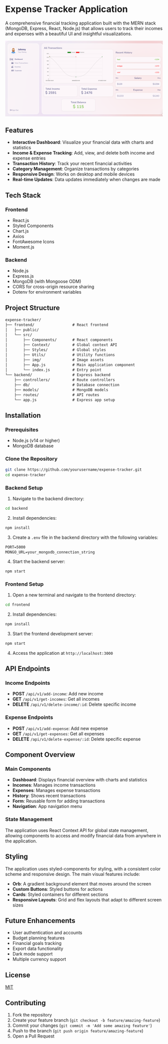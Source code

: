 # Expense Tracker Application

A comprehensive financial tracking application built with the MERN stack (MongoDB, Express, React, Node.js) that allows users to track their incomes and expenses with a beautiful UI and insightful visualizations.

![Expense Tracker App](./Frontend/public/4.png)

## Features

- **Interactive Dashboard**: Visualize your financial data with charts and statistics
- **Income & Expense Tracking**: Add, view, and delete both income and expense entries
- **Transaction History**: Track your recent financial activities
- **Category Management**: Organize transactions by categories
- **Responsive Design**: Works on desktop and mobile devices
- **Real-time Updates**: Data updates immediately when changes are made

## Tech Stack

### Frontend
- React.js
- Styled Components
- Chart.js
- Axios
- FontAwesome Icons
- Moment.js

### Backend
- Node.js
- Express.js
- MongoDB (with Mongoose ODM)
- CORS for cross-origin resource sharing
- Dotenv for environment variables

## Project Structure

```
expense-tracker/
├── frontend/                 # React frontend
│   ├── public/
│   └── src/
│       ├── Components/       # React components
│       ├── Context/          # Global context API
│       ├── Styles/           # Global styles
│       ├── Utils/            # Utility functions
│       ├── img/              # Image assets
│       ├── App.js            # Main application component
│       └── index.js          # Entry point
└── backend/                  # Express backend
    ├── controllers/          # Route controllers
    ├── db/                   # Database connection
    ├── models/               # MongoDB models
    ├── routes/               # API routes
    └── app.js                # Express app setup
```

## Installation

### Prerequisites
- Node.js (v14 or higher)
- MongoDB database

### Clone the Repository
```bash
git clone https://github.com/yourusername/expense-tracker.git
cd expense-tracker
```

### Backend Setup
1. Navigate to the backend directory:
```bash
cd backend
```

2. Install dependencies:
```bash
npm install
```

3. Create a `.env` file in the backend directory with the following variables:
```
PORT=5000
MONGO_URL=your_mongodb_connection_string
```

4. Start the backend server:
```bash
npm start
```

### Frontend Setup
1. Open a new terminal and navigate to the frontend directory:
```bash
cd frontend
```

2. Install dependencies:
```bash
npm install
```

3. Start the frontend development server:
```bash
npm start
```

4. Access the application at `http://localhost:3000`

## API Endpoints

### Income Endpoints
- **POST** `/api/v1/add-income`: Add new income
- **GET** `/api/v1/get-incomes`: Get all incomes
- **DELETE** `/api/v1/delete-income/:id`: Delete specific income

### Expense Endpoints
- **POST** `/api/v1/add-expense`: Add new expense
- **GET** `/api/v1/get-expenses`: Get all expenses
- **DELETE** `/api/v1/delete-expense/:id`: Delete specific expense

## Component Overview

### Main Components
- **Dashboard**: Displays financial overview with charts and statistics
- **Incomes**: Manages income transactions
- **Expenses**: Manages expense transactions
- **History**: Shows recent transactions
- **Form**: Reusable form for adding transactions
- **Navigation**: App navigation menu

### State Management
The application uses React Context API for global state management, allowing components to access and modify financial data from anywhere in the application.

## Styling

The application uses styled-components for styling, with a consistent color scheme and responsive design. The main visual features include:

- **Orb**: A gradient background element that moves around the screen
- **Custom Buttons**: Styled buttons for actions
- **Cards**: Styled containers for different sections
- **Responsive Layouts**: Grid and flex layouts that adapt to different screen sizes

## Future Enhancements

- User authentication and accounts
- Budget planning features
- Financial goals tracking
- Export data functionality
- Dark mode support
- Multiple currency support

## License

[MIT](LICENSE)

## Contributing

1. Fork the repository
2. Create your feature branch (`git checkout -b feature/amazing-feature`)
3. Commit your changes (`git commit -m 'Add some amazing feature'`)
4. Push to the branch (`git push origin feature/amazing-feature`)
5. Open a Pull Request